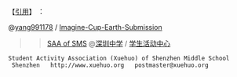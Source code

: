 【[引用](https://go.choong.net/ICES/)】 ：

@[yang991178](https://github.com/yang991178/)  / [Imagine-Cup-Earth-Submission](https://github.com/yang991178/Imagine-Cup-Earth-Submission)

>> [SAA of SMS](https://github.com/Xuehuo) @[深圳中学](https://shenzhong.net/) / [学生活动中心](https://xuehuo.shenzhong.net/)

```
Student Activity Association (Xuehuo) of Shenzhen Middle School
 Shenzhen   http://www.xuehuo.org   postmaster@xuehuo.org
```
